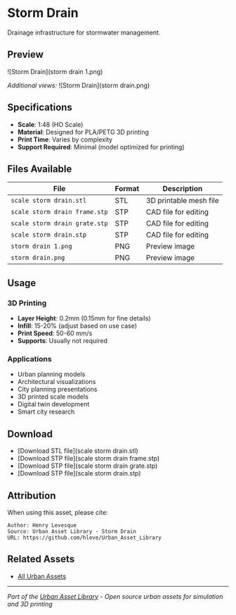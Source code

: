 # Storm Drain

Drainage infrastructure for stormwater management.

## Preview

![Storm Drain](storm drain 1.png)

*Additional views:*
![Storm Drain](storm drain.png)

## Specifications

- **Scale**: 1:48 (HO Scale)
- **Material**: Designed for PLA/PETG 3D printing
- **Print Time**: Varies by complexity
- **Support Required**: Minimal (model optimized for printing)

## Files Available

| File | Format | Description |
|------|---------|-------------|
| `scale storm drain.stl` | STL | 3D printable mesh file |
| `scale storm drain frame.stp` | STP | CAD file for editing |
| `scale storm drain grate.stp` | STP | CAD file for editing |
| `scale storm drain.stp` | STP | CAD file for editing |
| `storm drain 1.png` | PNG | Preview image |
| `storm drain.png` | PNG | Preview image |

## Usage

### 3D Printing
- **Layer Height**: 0.2mm (0.15mm for fine details)
- **Infill**: 15-20% (adjust based on use case)
- **Print Speed**: 50-60 mm/s
- **Supports**: Usually not required

### Applications
- Urban planning models
- Architectural visualizations
- City planning presentations
- 3D printed scale models
- Digital twin development
- Smart city research

## Download

- [Download STL file](scale storm drain.stl)
- [Download STP file](scale storm drain frame.stp)
- [Download STP file](scale storm drain grate.stp)
- [Download STP file](scale storm drain.stp)

## Attribution

When using this asset, please cite:
```
Author: Henry Levesque
Source: Urban Asset Library - Storm Drain
URL: https://github.com/hleve/Urban_Asset_Library
```

## Related Assets

- [All Urban Assets](../)
---

*Part of the [Urban Asset Library](../../../) - Open source urban assets for simulation and 3D printing*
